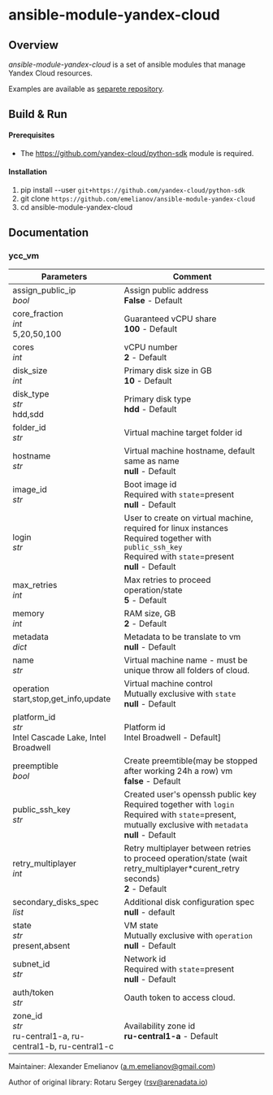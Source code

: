 # ansible-module-yandex-cloud

## Overview

*ansible-module-yandex-cloud* is a set of ansible modules that manage Yandex Cloud resources.

Examples are available as [separete repository](https://github.com/emelianov/ansible-module-yandex-cloud-cookbook).

## Build & Run

#### Prerequisites

* The <https://github.com/yandex-cloud/python-sdk> module is required.

#### Installation

1. pip install --user `git+https://github.com/yandex-cloud/python-sdk`
2. git clone `https://github.com/emelianov/ansible-module-yandex-cloud`
3. cd ansible-module-yandex-cloud

## Documentation

### ycc_vm

| Parameters | Comment |
| ---------- | ------- |
| assign_public_ip<br>*bool* | Assign public address<br>**False** - Default |
| core_fraction<br>*int*<br>5,20,50,100 | Guaranteed vCPU share<br>**100** - Default |
| cores<br>*int* | vCPU number<br>**2** - Default |
| disk_size<br>*int* | Primary disk size in GB<br>**10** - Default |
| disk_type<br>*str*<br>hdd,sdd | Primary disk type<br>**hdd** - Default |
| folder_id<br>*str* | Virtual machine target folder id |
| hostname<br>*str* | Virtual machine hostname, default same as name<br>**null** - Default |
| image_id<br>*str* | Boot image id<br>Required with `state`=present<br>**null** - Default |
| login<br>*str* | User to create on virtual machine, required for linux instances<br>Required together with `public_ssh_key`<br>Required with `state`=present<br>**null** - Default |
| max_retries<br>*int* | Max retries to proceed operation/state<br>**5** - Default |
| memory<br>*int* | RAM size, GB<br>**2** - Default |
| metadata<br>*dict* | Metadata to be translate to vm<br>**null** - Default |
| name<br>*str* | Virtual machine name - must be unique throw all folders of cloud.
| operation<br>start,stop,get_info,update | Virtual machine control<br>Mutually exclusive with `state`<br>**null** - Default |
| platform_id<br>*str*<br>Intel Cascade Lake, Intel Broadwell | Platform id<br>Intel Broadwell - Default]
| preemptible<br>*bool* | Create preemtible(may be stopped after working 24h a row) vm<br>**false** - Default |
| public_ssh_key<br>*str* | Created user's openssh public key<br>Required together with `login`<br>Required with `state`=present, mutually exclusive with `metadata`<br>**null** - Default |
| retry_multiplayer<br>*int* | Retry multiplayer between retries to proceed operation/state (wait retry_multiplayer*curent_retry seconds)<br>**2** - Default |
| secondary_disks_spec<br>*list* | Additional disk configuration spec<br>**null** - default |
| state<br>*str*<br>present,absent | VM state<br>Mutually exclusive with `operation`<br>**null** - Default
| subnet_id<br>*str* | Network id<br>Required with `state`=present<br>**null** - Default |
| auth/token<br>*str* | Oauth token to access cloud. |
| zone_id<br>*str*<br>ru-central1-a, ru-central1-b, ru-central1-c | Availability zone id<br>**ru-central1-a** - Default

Maintainer: Alexander Emelianov (a.m.emelianov@gmail.com)

Author of original library: Rotaru Sergey (rsv@arenadata.io)
